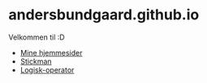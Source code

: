 # andersbundgaard.github.io
Velkommen til :D
 
- [Mine hjemmesider](website/)
- [Stickman](stickman/)
- [Logisk-operator](logisk-operator/)